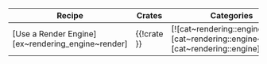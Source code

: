 | Recipe | Crates | Categories |
|--------|--------|------------|
| [Use a Render Engine][ex~rendering_engine~render] | {{!crate }} | [![cat~rendering::engine][cat~rendering::engine~badge]][cat~rendering::engine] |
